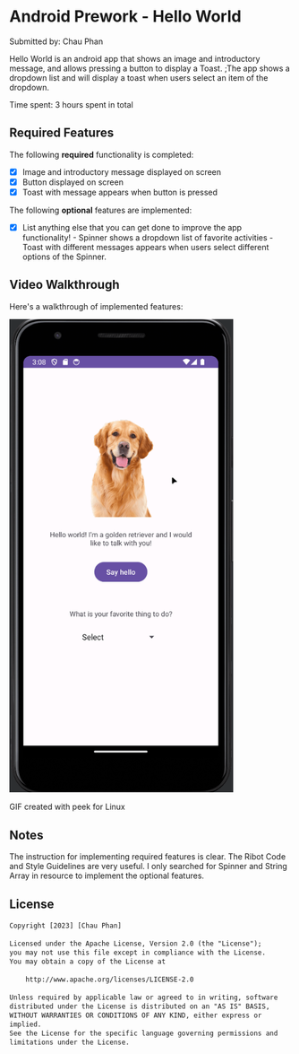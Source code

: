 # Android Prework - Hello World

Submitted by: Chau Phan

Hello World is an android app that shows an image and introductory message, and allows pressing a button to display a Toast. ;The app shows a dropdown list and will display a toast when users select an item of the dropdown.

Time spent: 3 hours spent in total

## Required Features

The following **required** functionality is completed:

* [x] Image and introductory message displayed on screen
* [x] Button displayed on screen
* [x] Toast with message appears when button is pressed 

The following **optional** features are implemented:

* [x] List anything else that you can get done to improve the app functionality!
      - Spinner shows a dropdown list of favorite activities
      - Toast with different messages appears when users select different options of the Spinner.

## Video Walkthrough

Here's a walkthrough of implemented features:

<img src='https://github.com/ptbchau/codepath_and_prework102/blob/main/prework-and102.gif' title='Video Walkthrough' width='400' alt='Video Walkthrough' />

<!-- Replace this with whatever GIF tool you used! -->
GIF created with peek for Linux
<!-- Recommended tools:
[Kap](https://getkap.co/) for macOS
[ScreenToGif](https://www.screentogif.com/) for Windows
[peek](https://github.com/phw/peek) for Linux. -->

## Notes

The instruction for implementing required features is clear. The Ribot Code and Style Guidelines are very useful. I only searched for Spinner and String Array in resource to implement the optional features.

## License

    Copyright [2023] [Chau Phan]

    Licensed under the Apache License, Version 2.0 (the "License");
    you may not use this file except in compliance with the License.
    You may obtain a copy of the License at

        http://www.apache.org/licenses/LICENSE-2.0

    Unless required by applicable law or agreed to in writing, software
    distributed under the License is distributed on an "AS IS" BASIS,
    WITHOUT WARRANTIES OR CONDITIONS OF ANY KIND, either express or implied.
    See the License for the specific language governing permissions and
    limitations under the License.

